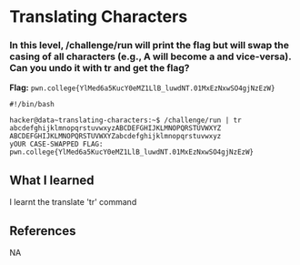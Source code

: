 # Translating Characters

### In this level, /challenge/run will print the flag but will swap the casing of all characters (e.g., A will become a and vice-versa). Can you undo it with tr and get the flag?

**Flag:** `pwn.college{YlMed6a5KucY0eMZ1LlB_luwdNT.01MxEzNxwSO4gjNzEzW}`

```
#!/bin/bash

hacker@data~translating-characters:~$ /challenge/run | tr abcdefghijklmnopqrstuvwxyzABCDEFGHIJKLMNOPQRSTUVWXYZ ABCDEFGHIJKLMNOPQRSTUVWXYZabcdefghijklmnopqrstuvwxyz
yOUR CASE-SWAPPED FLAG:
pwn.college{YlMed6a5KucY0eMZ1LlB_luwdNT.01MxEzNxwSO4gjNzEzW}
```

## What I learned

I learnt the translate 'tr' command

## References

NA
